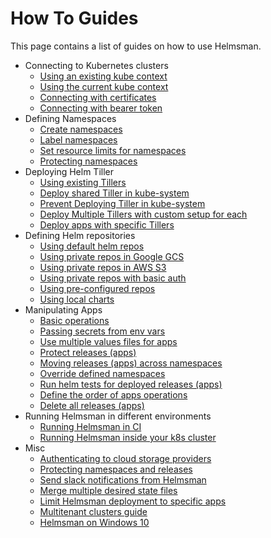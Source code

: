 
# How To Guides

This page contains a list of guides on how to use Helmsman.

- Connecting to Kubernetes clusters
    - [Using an existing kube context](settings/existing_kube_context.md)
    - [Using the current kube context](settings/current_kube_context.md)
    - [Connecting with certificates](settings/creating_kube_context_with_certs.md)
    - [Connecting with bearer token](settings/creating_kube_context_with_token.md)
- Defining Namespaces
    - [Create namespaces](namespaces/create.md)
    - [Label namespaces](namespaces/labels_and_annotations.md)
    - [Set resource limits for namespaces](namespaces/limits.md)
    - [Protecting namespaces](namespaces/protection.md)
- Deploying Helm Tiller
    - [Using existing Tillers](tiller/existing.md)
    - [Deploy shared Tiller in kube-system](tiller/shared.md)
    - [Prevent Deploying Tiller in kube-system](tiller/prevent_tiller_in_kube_system.md)
    - [Deploy Multiple Tillers with custom setup for each](tiller/multitenancy.md)
    - [Deploy apps with specific Tillers](tiller/deploy_apps_with_specific_tiller.md)
- Defining Helm repositories
    - [Using default helm repos](helm_repos/default.md)
    - [Using private repos in Google GCS](helm_repos/gcs.md)
    - [Using private repos in AWS S3](helm_repos/s3.md)
    - [Using private repos with basic auth](helm_repos/basic_auth.md)
    - [Using pre-configured repos](helm_repos/pre_configured.md)
    - [Using local charts](helm_repos/local.md)
- Manipulating Apps
    - [Basic operations](apps/basic.md)
    - [Passing secrets from env vars](apps/secrets.md)
    - [Use multiple values files for apps](apps/multiple_values_files.md)
    - [Protect releases (apps)](apps/protection.md)
    - [Moving releases (apps) across namespaces](apps/moving_across_namespaces.md)
    - [Override defined namespaces](apps/override_namespaces.md)
    - [Run helm tests for deployed releases (apps)](apps/helm_tests.md)
    - [Define the order of apps operations](apps/order.md)
    - [Delete all releases (apps)](apps/destroy.md)
- Running Helmsman in different environments
    - [Running Helmsman in CI](deployment/ci.md)
    - [Running Helmsman inside your k8s cluster](deployment/inside_k8s.md)
- Misc
    - [Authenticating to cloud storage providers](misc/auth_to_storage_providers.md)
    - [Protecting namespaces and releases](misc/protect_namespaces_and_releases.md)
    - [Send slack notifications from Helmsman](misc/send_slack_notifications_from_helmsman.md)
    - [Merge multiple desired state files](misc/merge_desired_state_files.md)
    - [Limit Helmsman deployment to specific apps](misc/limit-deployment-to-specific-apps.md)
    - [Multitenant clusters guide](misc/multitenant_clusters_guide.md)
    - [Helmsman on Windows 10](misc/helmsman_on_windows10.md)
